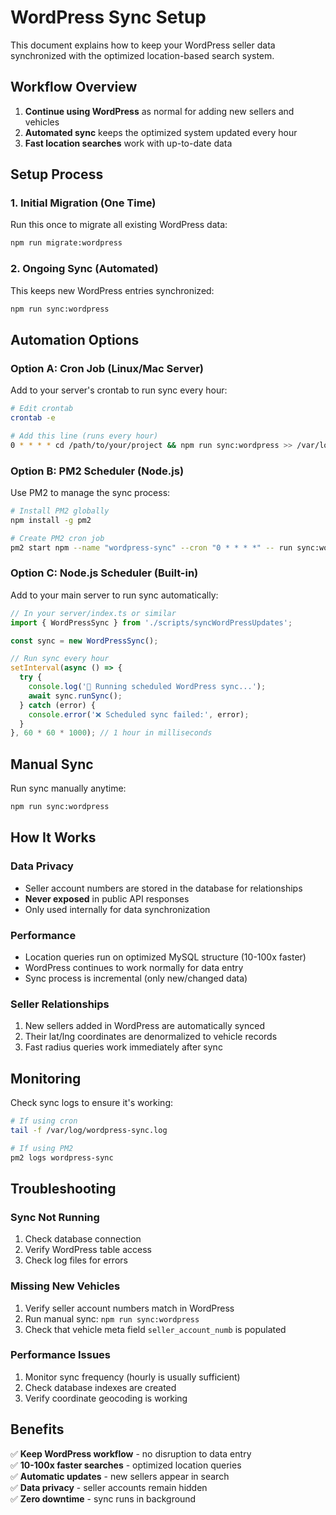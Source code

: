 # WordPress Sync Setup

This document explains how to keep your WordPress seller data synchronized with the optimized location-based search system.

## Workflow Overview

1. **Continue using WordPress** as normal for adding new sellers and vehicles
2. **Automated sync** keeps the optimized system updated every hour
3. **Fast location searches** work with up-to-date data

## Setup Process

### 1. Initial Migration (One Time)
Run this once to migrate all existing WordPress data:
```bash
npm run migrate:wordpress
```

### 2. Ongoing Sync (Automated)
This keeps new WordPress entries synchronized:
```bash
npm run sync:wordpress
```

## Automation Options

### Option A: Cron Job (Linux/Mac Server)
Add to your server's crontab to run sync every hour:
```bash
# Edit crontab
crontab -e

# Add this line (runs every hour)
0 * * * * cd /path/to/your/project && npm run sync:wordpress >> /var/log/wordpress-sync.log 2>&1
```

### Option B: PM2 Scheduler (Node.js)
Use PM2 to manage the sync process:
```bash
# Install PM2 globally
npm install -g pm2

# Create PM2 cron job
pm2 start npm --name "wordpress-sync" --cron "0 * * * *" -- run sync:wordpress
```

### Option C: Node.js Scheduler (Built-in)
Add to your main server to run sync automatically:

```javascript
// In your server/index.ts or similar
import { WordPressSync } from './scripts/syncWordPressUpdates';

const sync = new WordPressSync();

// Run sync every hour
setInterval(async () => {
  try {
    console.log('🔄 Running scheduled WordPress sync...');
    await sync.runSync();
  } catch (error) {
    console.error('❌ Scheduled sync failed:', error);
  }
}, 60 * 60 * 1000); // 1 hour in milliseconds
```

## Manual Sync
Run sync manually anytime:
```bash
npm run sync:wordpress
```

## How It Works

### Data Privacy
- Seller account numbers are stored in the database for relationships
- **Never exposed** in public API responses
- Only used internally for data synchronization

### Performance
- Location queries run on optimized MySQL structure (10-100x faster)
- WordPress continues to work normally for data entry
- Sync process is incremental (only new/changed data)

### Seller Relationships
1. New sellers added in WordPress are automatically synced
2. Their lat/lng coordinates are denormalized to vehicle records
3. Fast radius queries work immediately after sync

## Monitoring
Check sync logs to ensure it's working:
```bash
# If using cron
tail -f /var/log/wordpress-sync.log

# If using PM2
pm2 logs wordpress-sync
```

## Troubleshooting

### Sync Not Running
1. Check database connection
2. Verify WordPress table access
3. Check log files for errors

### Missing New Vehicles
1. Verify seller account numbers match in WordPress
2. Run manual sync: `npm run sync:wordpress`
3. Check that vehicle meta field `seller_account_numb` is populated

### Performance Issues
1. Monitor sync frequency (hourly is usually sufficient)
2. Check database indexes are created
3. Verify coordinate geocoding is working

## Benefits

✅ **Keep WordPress workflow** - no disruption to data entry  
✅ **10-100x faster searches** - optimized location queries  
✅ **Automatic updates** - new sellers appear in search  
✅ **Data privacy** - seller accounts remain hidden  
✅ **Zero downtime** - sync runs in background  
